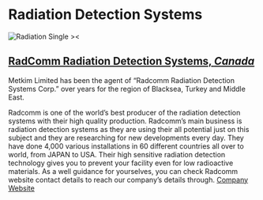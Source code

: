 # Radiation Detection Systems

![Radiation Single ><](/metkim/images/singles/radiation.jpg)

## [RadComm Radiation Detection Systems, *Canada*](https://www.radcommsystems.com/)

Metkim Limited has been the agent of “Radcomm Radiation Detection Systems Corp.” over years for the region of Blacksea, Turkey and Middle East.

Radcomm is one of the world’s best producer of the radiation detection systems with their high quality production. Radcomm’s main business is radiation detection systems as they are using their all potential just on this subject and they are researching for new developments every day. They have done 4,000 various installations in 60 different countries all over to world, from JAPAN to USA. Their high sensitive radiation detection technology gives you to prevent your facility even for low radioactive materials. As a well guidance for yourselves, you can check Radcomm website contact details to reach our company’s details through. [Company Website](http://www.radcommsystems.com)
